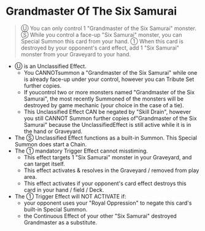 # Grandmaster Of The Six Samurai

> Ⓤ You can only control 1 "Grandmaster of the Six Samurai" monster. Ⓢ While you control a face-up "Six Samurai" monster, you can Special Summon this card from your hand. ① When this card is destroyed by your opponent's card effect, add 1 "Six Samurai" monster from your Graveyard to your hand.

*   Ⓤ is an Unclassified Effect.
    *   You CANNOTsummon a "Grandmaster of the Six Samurai" while one is already face-up under your control, however you can Tribute Set further copies.
    *   If youcontrol two or more monsters named "Grandmaster of the Six Samurai", the most recently Summoned of the monsters will be destroyed by game mechanic (your choice in the case of a tie).
    *   This Unclassified Effect CAN be negated by "Skill Drain", however you still CANNOT Summon further copies of"Grandmaster of the Six Samurai" because the UnclassifiedEffect is still active while it is in the hand or Graveyard.
*   The Ⓢ Unclassified Effect functions as a built-in Summon. This Special Summon does start a Chain.
*   The ① mandatory Trigger Effect cannot misstiming.
    *   This effect targets 1 "Six Samurai" monster in your Graveyard, and can target itself.
    *   This effect activates & resolves in the Graveyard / removed from play area.
    *   This effect activates if your opponent's card effect destroys this card in your hand / field / Deck.
*   The ① Trigger Effect will NOT ACTIVATE if:
    *   your opponent uses your "Royal Oppression" to negate this card's built-in Special Summon.
    *   the Continuous Effect of your other "Six Samurai" destroyed Grandmaster as a substitute.
